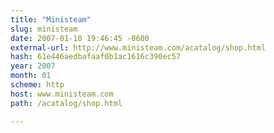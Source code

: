 ```yaml
---
title: "Ministeam"
slug: ministeam
date: 2007-01-10 19:46:45 -0600
external-url: http://www.ministeam.com/acatalog/shop.html
hash: 61e446aedbafaaf0b1ac1616c390ec57
year: 2007
month: 01
scheme: http
host: www.ministeam.com
path: /acatalog/shop.html

---
```




